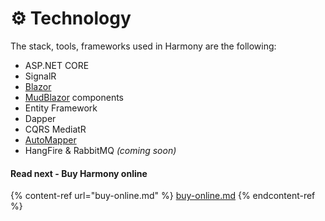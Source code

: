 # ⚙ Technology

The stack, tools, frameworks used in Harmony are the following:

* ASP.NET CORE
* SignalR
* [Blazor](https://dotnet.microsoft.com/en-us/apps/aspnet/web-apps/blazor)
* [MudBlazor](https://mudblazor.com/) components
* Entity Framework
* Dapper
* CQRS MediatR
* [AutoMapper](https://automapper.org/)
* HangFire & RabbitMQ _(coming soon)_

#### Read next - Buy Harmony online

{% content-ref url="buy-online.md" %}
[buy-online.md](buy-online.md)
{% endcontent-ref %}
